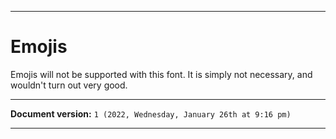 
***

# Emojis

Emojis will not be supported with this font. It is simply not necessary, and wouldn't turn out very good.

***

**Document version:** `1 (2022, Wednesday, January 26th at 9:16 pm)`

***
